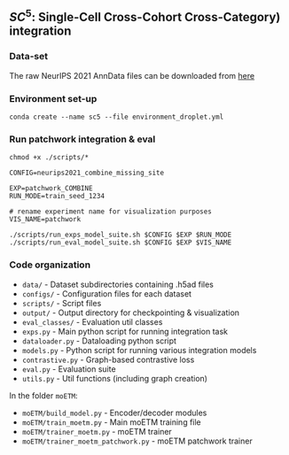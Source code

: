 ## $SC^5$: Single-Cell Cross-Cohort Cross-Category) integration

### Data-set
The raw NeurIPS 2021 AnnData files can be downloaded from [here](https://www.ncbi.nlm.nih.gov/geo/query/acc.cgi?acc=GSE194122)

### Environment set-up
```
conda create --name sc5 --file environment_droplet.yml
```

### Run patchwork integration & eval
```
chmod +x ./scripts/*

CONFIG=neurips2021_combine_missing_site

EXP=patchwork_COMBINE
RUN_MODE=train_seed_1234

# rename experiment name for visualization purposes
VIS_NAME=patchwork

./scripts/run_exps_model_suite.sh $CONFIG $EXP $RUN_MODE
./scripts/run_eval_model_suite.sh $CONFIG $EXP $VIS_NAME
```

### Code organization
- `data/` - Dataset subdirectories containing .h5ad files
- `configs/` - Configuration files for each dataset
- `scripts/` - Script files
- `output/` - Output directory for checkpointing & visualization
- `eval_classes/` - Evaluation util classes
- `exps.py` - Main python script for running integration task
- `dataloader.py` - Dataloading python script
- `models.py` - Python script for running various integration models
- `contrastive.py` - Graph-based contrastive loss
- `eval.py` - Evaluation suite
- `utils.py` - Util functions (including graph creation)

In the folder `moETM`:
- `moETM/build_model.py` - Encoder/decoder modules
- `moETM/train_moetm.py` - Main moETM training file
- `moETM/trainer_moetm.py` - moETM trainer
- `moETM/trainer_moetm_patchwork.py` - moETM patchwork trainer
